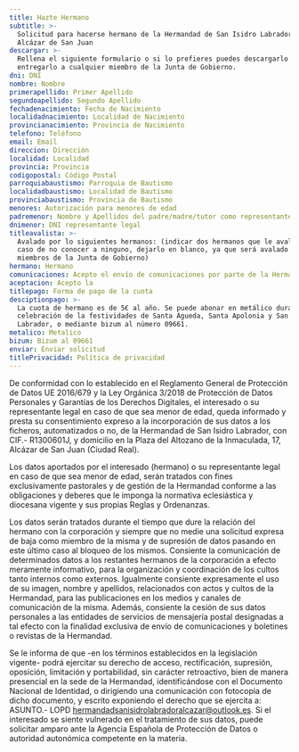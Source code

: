 ```yaml
---
title: Hazte Hermano
subtitle: >-
  Solicitud para hacerse hermano de la Hermandad de San Isidro Labrador de
  Alcázar de San Juan
descargar: >-
  Rellena el siguiente formulario o si lo prefieres puedes descargarlo y
  entregarlo a cualquier miembro de la Junta de Gobierno.
dni: DNI
nombre: Nombre
primerapellido: Primer Apellido
segundoapellido: Segundo Apellido
fechadenacimiento: Fecha de Nacimiento
localidadnacimiento: Localidad de Nacimiento
provincianacimiento: Provincia de Nacimiento
telefono: Teléfono
email: Email
direccion: Dirección
localidad: Localidad
provincia: Provincia
codigopostal: Código Postal
parroquiabaustismo: Parroquia de Bautismo
localidadbaustismo: Localidad de Bautismo
provinciabaustismo: Provincia de Bautismo
menores: Autorización para menores de edad
padremenor: Nombre y Apellidos del padre/madre/tutor como representante legal
dnimenor: DNI representante legal
titleavalista: >-
  Avalado por lo siguientes hermanos: (indicar dos hermanos que le avalen, en
  caso de no conocer a ninguno, dejarlo en blanco, ya que será avalado por
  miembros de la Junta de Gobierno)
hermano: Hermano
comunicaciones: Acepto el envío de comunicaciones por parte de la Hermandad de san Isidro.
aceptacion: Acepto la
titlepago: Forma de pago de la cuota
desciptionpago: >-
  La cuota de hermano es de 5€ al año. Se puede abonar en metálico durante la
  celebración de la festividades de Santa Águeda, Santa Apolonia y San Isidro
  Labrador, o mediante bizum al número 09661.
metalico: Metalico
bizum: Bizum al 09661
enviar: Enviar solicitud
titlePrivacidad: Política de privacidad
---
```


De conformidad con lo establecido en el Reglamento General de Protección de Datos UE 2016/679 y la Ley Orgánica 3/2018 de Protección de Datos Personales y Garantías de los Derechos Digitales, el interesado o su representante legal en caso de que sea menor de edad, queda informado y presta su consentimiento expreso a la incorporación de sus datos a los ficheros, automatizados o no, de la Hermandad de San Isidro Labrador, con CIF.- R1300601J, y domicilio en la Plaza del Altozano de la Inmaculada, 17, Alcázar de San Juan (Ciudad Real).

Los datos aportados por el interesado (hermano) o su representante legal en caso de que sea menor de edad, serán tratados con fines exclusivamente pastorales y de gestión de la Hermandad conforme a las obligaciones y deberes que le imponga la normativa eclesiástica y diocesana vigente y sus propias Reglas y Ordenanzas.

Los datos serán tratados durante el tiempo que dure la relación del hermano con la corporación y siempre que no medie una solicitud expresa de baja como miembro de la misma y de supresión de datos pasando en este último caso al bloqueo de los mismos. Consiente la comunicación de determinados datos a los restantes hermanos de la corporación a efecto meramente informativo, para la organización y coordinación de los cultos tanto internos como externos. Igualmente consiente expresamente el uso de su imagen, nombre y apellidos, relacionados con actos y cultos de la Hermandad, para las publicaciones en los medios y canales de comunicación de la misma. Además, consiente la cesión de sus datos personales a las entidades de servicios de mensajería postal designadas a tal efecto con la finalidad exclusiva de envío de comunicaciones y boletines o revistas de la Hermandad.

Se le informa de que -en los términos establecidos en la legislación vigente- podrá ejercitar su derecho de acceso, rectificación, supresión, oposición, limitación y portabilidad, sin carácter retroactivo, bien de manera presencial en la sede de la Hermandad, identificándose con el Documento Nacional de Identidad, o dirigiendo una comunicación con fotocopia de dicho documento, y escrito exponiendo el derecho que se ejercita a: ASUNTO.- LOPD [hermandadsanisidrolabradoralcazar@outlook.es](mailto:hermandadsanisidrolabradoralcazar@outlook.es). Si el interesado se siente vulnerado en el tratamiento de sus datos, puede solicitar amparo ante la Agencia Española de Protección de Datos o autoridad autonómica competente en la materia.
